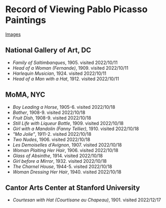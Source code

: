 # Record of Viewing Pablo Picasso Paintings

[Images](https://photos.app.goo.gl/hDpovfhGw8qBjGBJ8)


## National Gallery of Art, DC
* *Family of Saltimbanques*, 1905. visited 2022/10/11
* *Head of a Woman (Fernande)*, 1909. visited 2022/10/11
* *Harlequin Musician*, 1924. visited 2022/10/11
* *Head of a Man with a Hat*, 1912. visited 2022/10/11

## MoMA, NYC
* *Boy Leading a Horse*, 1905-6. visited 2022/10/18
* *Bather*, 1908-9. visited 2022/10/18
* *Fruit Dish*, 1908-9. visited 2022/10/18
* *Still Life with Liqueur Bottle*, 1909. visited 2022/10/18
* *Girl with a Mandolin (Fanny Tellier)*, 1910. visited 2022/10/18
* *"Ma Jolie"*, 1911-2. visited 2022/10/18
* *Two Nudes*, 1906. visited 2022/10/18
* *Les Demoiselles d'Avignon*, 1907. visited 2022/10/18
* *Woman Plaiting Her Hair*, 1906. visited 2022/10/18
* *Glass of Absinthe*, 1914. visited 2022/10/18
* *Girl before a Mirror*, 1932. visited 2022/10/18
* *The Charnel House*, 1944-5. visited 2022/10/18
* *Woman Dressing Her Hair*, 1940. visited 2022/10/18

## Cantor Arts Center at Stanford University

* *Courtesan with Hat (Courtisane au Chapeau)*, 1901. visited 2022/12/17

